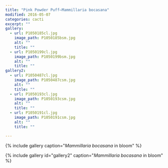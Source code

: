 ```yaml
---
title: "Pink Powder Puff—Mammillaria bocasana"
modified: 2016-05-07
categories: cacti
excerpt: ""
gallery:
  - url: P1050185cl.jpg
    image_path: P1050185bsm.jpg
    alt: ""
    title: ""
  - url: P1050199cl.jpg
    image_path: P1050199bsm.jpg
    alt: ""
    title: ""
gallery2:    
  - url: P1050487cl.jpg
    image_path: P1050487csm.jpg
    alt: ""
    title: ""
  - url: P1050193cl.jpg
    image_path: P1050193csm.jpg
    alt: ""
    title: ""
  - url: P1050191cl.jpg
    image_path: P1050191csm.jpg
    alt: ""
    title: ""    

---
```


{% include gallery caption="*Mammillaria bocasana* in bloom" %}

{% include gallery id="gallery2" caption="*Mammillaria bocasana* in bloom" %}
